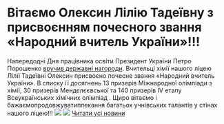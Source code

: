 # Вітаємо Олексин Лілію Тадеївну з присвоєнням почесного звання &#171;Народний вчитель України&#187;!!!
Напередодні Дня працівника освіти Президент України Петро Порошенко [вручив державні нагороди](https://www.president.gov.ua/news/naperedodni-dnya-pracivnika-osviti-prezident-vruchiv-derzhav-50190).
Вчительці хімії нашого ліцею Лілії Тадеївні Олексин присвоєно почесне звання «Народний вчитель України».
В списку її досягнень 13 призерів Міжнародної олімпіади з хімії, 30 призерів Мендєлєєвської та 140 призерів IV етапу Всеукраїнських хімічних олімпіад .
Щиро вітаємо і бажаємопродовжуватиплекання багатьох учнівських талантів у стінах нашого ліцею!!!
![](/images/вітаємо-олексин-лілію-тадеївну-з-присвоєнням-почесного/лт2.jpeg)
![](/images/вітаємо-олексин-лілію-тадеївну-з-присвоєнням-почесного/лт.jpeg)
[Читати усі новини](/news)

